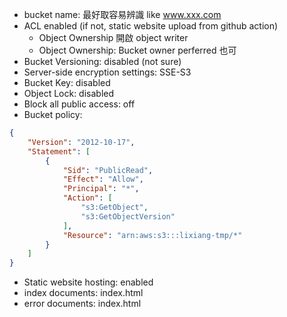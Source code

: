 - bucket name: 最好取容易辨識 like www.xxx.com
- ACL enabled (if not, static website upload from github action)
  - Object Ownership 開啟 object writer
  - Object Ownership: Bucket owner perferred 也可
- Bucket Versioning: disabled (not sure)
- Server-side encryption settings: SSE-S3
- Bucket Key: disabled
- Object Lock: disabled
- Block all public access: off
- Bucket policy:
```json
{
    "Version": "2012-10-17",
    "Statement": [
        {
            "Sid": "PublicRead",
            "Effect": "Allow",
            "Principal": "*",
            "Action": [
                "s3:GetObject",
                "s3:GetObjectVersion"
            ],
            "Resource": "arn:aws:s3:::lixiang-tmp/*"
        }
    ]
}
```
- Static website hosting: enabled
- index documents: index.html
- error documents: index.html
